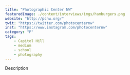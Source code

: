```yaml
---
title: "Photographic Center NW"
featuredImage: ./content/interviews/imgs/hamburgers.png
website: "http://pcnw.org/"
twit: "https://twitter.com/photocenternw"
inst: "https://www.instagram.com/photocenternw"
category: "P"
tags:
    - Capitol Hill
    - medium
    - school
    - photography
---
```


Description
